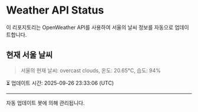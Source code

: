 
# Weather API Status

이 리포지토리는 OpenWeather API를 사용하여 서울의 날씨 정보를 자동으로 업데이트합니다.

## 현재 서울 날씨
> 서울의 현재 날씨: overcast clouds, 온도: 20.65°C, 습도: 94%

⏳ 업데이트 시간: 2025-09-26 23:33:06 (UTC)

---
자동 업데이트 봇에 의해 관리됩니다.

